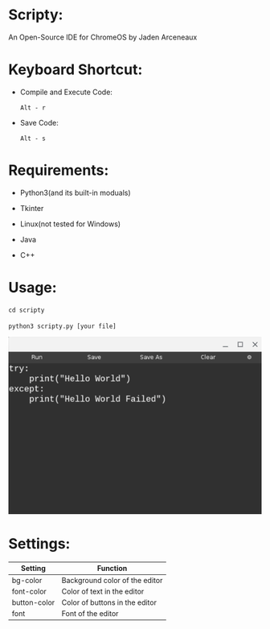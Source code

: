 # Scripty:

An Open-Source IDE for ChromeOS by Jaden Arceneaux
  
  
# Keyboard Shortcut:
  - Compile and Execute Code:
  
        Alt - r
  
  
  - Save Code:
  
        Alt - s
  
  
# Requirements:

  - Python3(and its built-in moduals)
  
  - Tkinter
  
  - Linux(not tested for Windows)
  
  - Java
  
  - C++


# Usage:
  
    cd scripty
  
    python3 scripty.py [your file]
  
  ![](images/IMAGE3.png)
  
  
# Settings:
Setting | Function
------------ | -------------
bg-color | Background color of the editor
font-color | Color of text in the editor
button-color | Color of buttons in the editor
font | Font of the editor

